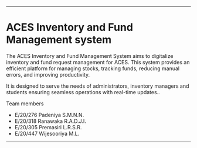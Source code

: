 ___
# ACES Inventory and Fund Management system

The ACES Inventory and Fund Management System aims to digitalize inventory and fund request management for ACES. This system provides an efficient platform for managing stocks, tracking funds, reducing manual errors, and improving productivity.

It is designed to serve the needs of administrators, inventory managers and students ensuring seamless operations with real-time updates..

Team members
- E/20/276 Padeniya S.M.N.N.
- E/20/318 Ranawaka R.A.D.J.I.
- E/20/305 Premasiri L.R.S.R.
- E/20/447 Wijesooriya M.L.
___


